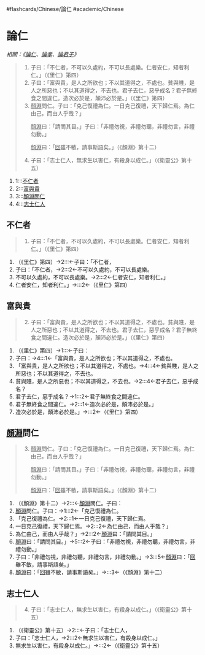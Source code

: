 #flashcards/Chinese/論仁 #academic/Chinese

# 論仁
_相關：《[論仁](論仁.md)、[論孝](論孝.md)、[論君子](論君子.md)》_

> 1. 子曰：「不仁者，不可以久處約，不可以長處樂。仁者安仁，知者利仁。」（《里仁》第四）
> 2. 子曰：「富與貴，是人之所欲也；不以其道得之，不處也。貧與賤，是人之所惡也；不以其道得之，不去也。君子去仁，惡乎成名？君子無終食之間違仁。造次必於是，顛沛必於是。」（《里仁》第四）
> 3. <u>顏淵</u>問仁。子曰：「克己復禮為仁。一日克己復禮，天下歸仁焉。為仁由己，而由人乎哉？」<p/><u>顏淵</u>曰：「請問其目。」子曰：「非禮勿視，非禮勿聽，非禮勿言，非禮勿動。」<p/><u>顏淵</u>曰：「<u>回</u>雖不敏，請事斯語矣。」（《顏淵》第十二）
> 4. 子曰：「志士仁人，無求生以害仁，有殺身以成仁。」（《衛靈公》第十五）
1. 1:::[不仁者](#不仁者) <!--SR:!2022-07-24,119,250!2022-05-31,86,245-->
2. 2:::[富與貴](#富與貴) <!--SR:!2022-07-30,89,220!2022-09-23,169,277-->
3. 3:::[顏淵問仁](#u%20顏淵%20u%20問仁) <!--SR:!2022-05-17,74,240!2022-05-10,71,237-->
4. 4:::[志士仁人](#志士仁人) <!--SR:!2022-09-18,139,217!2022-11-05,199,275-->

## 不仁者
> 1. 子曰：「不仁者，不可以久處約，不可以長處樂。仁者安仁，知者利仁。」（《里仁》第四）
1. （《里仁》第四）→2:::←子曰：「不仁者， <!--SR:!2022-05-10,81,278!2022-05-13,74,250-->
2. 子曰：「不仁者，→2:::2←不可以久處約，不可以長處樂。 <!--SR:!2022-08-23,124,218!2022-10-03,164,257-->
3. 不可以久處約，不可以長處樂。→2:::2←仁者安仁，知者利仁。」 <!--SR:!2022-06-18,104,270!2022-07-08,95,270-->
4. 仁者安仁，知者利仁。」→:::2←（《里仁》第四） <!--SR:!2022-05-25,81,245!2022-07-20,122,260-->

## 富與貴
> 2. 子曰：「富與貴，是人之所欲也；不以其道得之，不處也。貧與賤，是人之所惡也；不以其道得之，不去也。君子去仁，惡乎成名？君子無終食之間違仁。造次必於是，顛沛必於是。」（《里仁》第四）
1. （《里仁》第四）→1:::←子曰： <!--SR:!2022-10-12,206,310!2022-09-23,148,237-->
2. 子曰：→4:::1←「富與貴，是人之所欲也；不以其道得之，不處也。 <!--SR:!2022-08-15,133,250!2022-07-24,135,304-->
3. 「富與貴，是人之所欲也；不以其道得之，不處也。→4:::4←貧與賤，是人之所惡也；不以其道得之，不去也。 <!--SR:!2022-11-23,234,300!2022-05-25,90,275-->
4. 貧與賤，是人之所惡也；不以其道得之，不去也。→2:::4←君子去仁，惡乎成名？ <!--SR:!2022-06-18,42,243!2022-06-14,91,242-->
5. 君子去仁，惡乎成名？→1:::2←君子無終食之間違仁。 <!--SR:!2022-05-09,70,250!2022-07-11,117,262-->
6. 君子無終食之間違仁。→2:::1←造次必於是，顛沛必於是。」 <!--SR:!2022-10-10,165,250!2022-05-29,90,270-->
7. 造次必於是，顛沛必於是。」→:::2←（《里仁》第四） <!--SR:!2022-05-14,41,217!2022-06-01,82,235-->

## <u>顏淵</u>問仁
> 3. <u>顏淵</u>問仁。子曰：「克己復禮為仁。一日克己復禮，天下歸仁焉。為仁由己，而由人乎哉？」<p/><u>顏淵</u>曰：「請問其目。」子曰：「非禮勿視，非禮勿聽，非禮勿言，非禮勿動。」<p/><u>顏淵</u>曰：「<u>回</u>雖不敏，請事斯語矣。」（《顏淵》第十二）
1. （《顏淵》第十二）→2:::←<u>顏淵</u>問仁。子曰： <!--SR:!2022-07-27,134,290!2022-07-19,122,265-->
2. <u>顏淵</u>問仁。子曰：→1:::2←「克己復禮為仁。 <!--SR:!2022-07-22,81,205!2022-06-03,38,235-->
3. 「克己復禮為仁。→2:::1←一日克己復禮，天下歸仁焉。 <!--SR:!2022-07-17,115,248!2022-08-30,156,282-->
4. 一日克己復禮，天下歸仁焉。→2:::2←為仁由己，而由人乎哉？」 <!--SR:!2022-06-05,87,237!2022-10-12,158,237-->
5. 為仁由己，而由人乎哉？」→2:::2←<u>顏淵</u>曰：「請問其目。」 <!--SR:!2022-06-26,103,255!2022-06-15,39,230-->
6. <u>顏淵</u>曰：「請問其目。」→5:::2←子曰：「非禮勿視，非禮勿聽，非禮勿言，非禮勿動。」 <!--SR:!2022-06-18,95,243!2022-06-21,103,255-->
7. 子曰：「非禮勿視，非禮勿聽，非禮勿言，非禮勿動。」→3:::5←<u>顏淵</u>曰：「<u>回</u>雖不敏，請事斯語矣。」 <!--SR:!2022-08-11,127,246!2022-05-11,43,215-->
8. <u>顏淵</u>曰：「<u>回</u>雖不敏，請事斯語矣。」→:::3←（《顏淵》第十二） <!--SR:!2022-10-04,178,283!2022-06-19,95,238-->

## 志士仁人
> 4. 子曰：「志士仁人，無求生以害仁，有殺身以成仁。」（《衛靈公》第十五）
1. （《衛靈公》第十五）→2:::←子曰：「志士仁人， <!--SR:!2022-05-17,85,285!2022-05-08,27,197-->
2. 子曰：「志士仁人，→2:::2←無求生以害仁，有殺身以成仁。」 <!--SR:!2022-08-10,129,248!2022-06-10,102,283-->
3. 無求生以害仁，有殺身以成仁。」→:::2←（《衛靈公》第十五） <!--SR:!2022-07-03,103,243!2022-07-06,109,257-->
